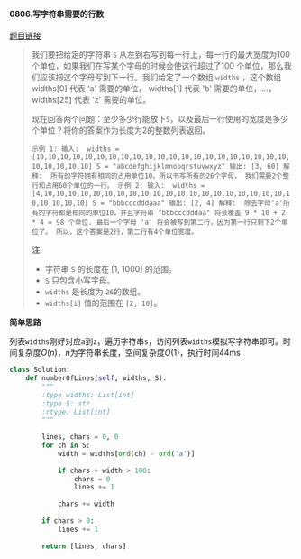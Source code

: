 #### 0806.写字符串需要的行数
[题目链接](https://leetcode-cn.com/problems/number-of-lines-to-write-string/)
> 我们要把给定的字符串 `S` 从左到右写到每一行上，每一行的最大宽度为100个单位，如果我们在写某个字母的时候会使这行超过了100 个单位，那么我们应该把这个字母写到下一行。我们给定了一个数组 `widths` ，这个数组 widths[0] 代表 'a' 需要的单位， widths[1] 代表 'b' 需要的单位，...， widths[25] 代表 'z' 需要的单位。
>
> 现在回答两个问题：至少多少行能放下`S`，以及最后一行使用的宽度是多少个单位？将你的答案作为长度为2的整数列表返回。
>
> `
> 示例 1:
> 输入: 
> widths = [10,10,10,10,10,10,10,10,10,10,10,10,10,10,10,10,10,10,10,10,10,10,10,10,10,10]
> S = "abcdefghijklmnopqrstuvwxyz"
> 输出: [3, 60]
> 解释: 
> 所有的字符拥有相同的占用单位10。所以书写所有的26个字母，
> 我们需要2个整行和占用60个单位的一行。
> 示例 2:
> 输入: 
> widths = [4,10,10,10,10,10,10,10,10,10,10,10,10,10,10,10,10,10,10,10,10,10,10,10,10,10]
> S = "bbbcccdddaaa"
> 输出: [2, 4]
> 解释: 
> 除去字母'a'所有的字符都是相同的单位10，并且字符串 "bbbcccdddaa" 将会覆盖 9 * 10 + 2 * 4 = 98 个单位.
> 最后一个字母 'a' 将会被写到第二行，因为第一行只剩下2个单位了。
> 所以，这个答案是2行，第二行有4个单位宽度。
> `
>
>  
>
> **注:**
>
> - 字符串 `S` 的长度在 [1, 1000] 的范围。
> - `S` 只包含小写字母。
> - `widths` 是长度为 `26`的数组。
> - `widths[i]` 值的范围在 `[2, 10]`。

**简单思路**

列表`widths`刚好对应`a`到`z`，遍历字符串`s`，访问列表`widths`模拟写字符串即可。时间复杂度$O(n)$，$n$为字符串长度，空间复杂度$O(1)$，执行时间44ms

```python
class Solution:
    def numberOfLines(self, widths, S):
        """
        :type widths: List[int]
        :type S: str
        :rtype: List[int]
        """
        
        lines, chars = 0, 0
        for ch in S:
            width = widths[ord(ch) - ord('a')]
            
            if chars + width > 100:
                chars = 0
                lines += 1
            
            chars += width
        
        if chars > 0:
            lines += 1
            
        return [lines, chars]
```

